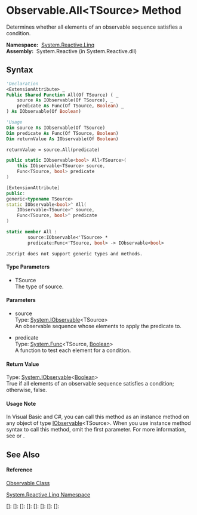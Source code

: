 # Observable.All\<TSource\> Method

Determines whether all elements of an observable sequence satisfies a condition.

**Namespace:**  [System.Reactive.Linq](System.Reactive.Linq\System.Reactive.Linq.md)  
**Assembly:**  System.Reactive (in System.Reactive.dll)

## Syntax

```vb
'Declaration
<ExtensionAttribute> _
Public Shared Function All(Of TSource) ( _
    source As IObservable(Of TSource), _
    predicate As Func(Of TSource, Boolean) _
) As IObservable(Of Boolean)
```

```vb
'Usage
Dim source As IObservable(Of TSource)
Dim predicate As Func(Of TSource, Boolean)
Dim returnValue As IObservable(Of Boolean)

returnValue = source.All(predicate)
```

```csharp
public static IObservable<bool> All<TSource>(
    this IObservable<TSource> source,
    Func<TSource, bool> predicate
)
```

```c++
[ExtensionAttribute]
public:
generic<typename TSource>
static IObservable<bool>^ All(
    IObservable<TSource>^ source, 
    Func<TSource, bool>^ predicate
)
```

```fsharp
static member All : 
        source:IObservable<'TSource> * 
        predicate:Func<'TSource, bool> -> IObservable<bool> 
```

```jscript
JScript does not support generic types and methods.
```

#### Type Parameters

- TSource  
  The type of source.

#### Parameters

- source  
  Type: [System.IObservable](https://msdn.microsoft.com/en-us/library/Dd990377)\<TSource\>  
  An observable sequence whose elements to apply the predicate to.

- predicate  
  Type: [System.Func](https://msdn.microsoft.com/en-us/library/Bb549151)\<TSource, [Boolean](https://msdn.microsoft.com/en-us/library/a28wyd50)\>  
  A function to test each element for a condition.

#### Return Value

Type: [System.IObservable](https://msdn.microsoft.com/en-us/library/Dd990377)\<[Boolean](https://msdn.microsoft.com/en-us/library/a28wyd50)\>  
True if all elements of an observable sequence satisfies a condition; otherwise, false.

#### Usage Note

In Visual Basic and C\#, you can call this method as an instance method on any object of type [IObservable](https://msdn.microsoft.com/en-us/library/Dd990377)\<TSource\>. When you use instance method syntax to call this method, omit the first parameter. For more information, see [](https://msdn.microsoft.com/en-us/library/Bb384936) or [](https://msdn.microsoft.com/en-us/library/Bb383977).

## See Also

#### Reference

[Observable Class](Observable\Observable.md)

[System.Reactive.Linq Namespace](System.Reactive.Linq\System.Reactive.Linq.md)

[]: 
[]: 
[]: 
[]: 
[]: 
[]: 
[]: 
[]: 